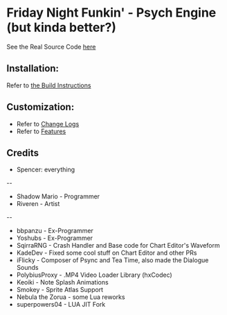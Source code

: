# Friday Night Funkin' - Psych Engine (but kinda better?)
See the Real Source Code [here](https://github.com/ShadowMario/FNF-PsychEngine)

## Installation:

Refer to [the Build Instructions](./BUILDING.md)

## Customization:

- Refer to [Change Logs](./CHANGELOGS.md)
- Refer to [Features](./FEATURES.md)

## Credits
- Spencer: everything

--

- Shadow Mario - Programmer
- Riveren - Artist

--

- bbpanzu - Ex-Programmer
- Yoshubs - Ex-Programmer
- SqirraRNG - Crash Handler and Base code for Chart Editor's Waveform
- KadeDev - Fixed some cool stuff on Chart Editor and other PRs
- iFlicky - Composer of Psync and Tea Time, also made the Dialogue Sounds
- PolybiusProxy - .MP4 Video Loader Library (hxCodec)
- Keoiki - Note Splash Animations
- Smokey - Sprite Atlas Support
- Nebula the Zorua - some Lua reworks
- superpowers04 - LUA JIT Fork
